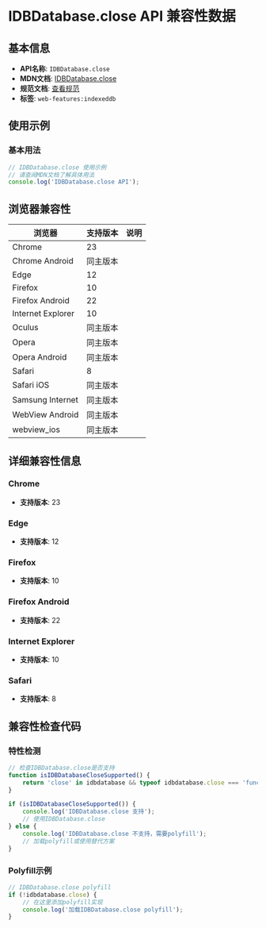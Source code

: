 # IDBDatabase.close API 兼容性数据

## 基本信息

- **API名称**: `IDBDatabase.close`
- **MDN文档**: [IDBDatabase.close](https://developer.mozilla.org/docs/Web/API/IDBDatabase/close)
- **规范文档**: [查看规范](https://w3c.github.io/IndexedDB/#ref-for-dom-idbdatabase-close②)
- **标签**: `web-features:indexeddb`

## 使用示例

### 基本用法

```javascript
// IDBDatabase.close 使用示例
// 请查阅MDN文档了解具体用法
console.log('IDBDatabase.close API');
```

## 浏览器兼容性

| 浏览器 | 支持版本 | 说明 |
|--------|----------|------|
| Chrome | 23 |  |
| Chrome Android | 同主版本 |  |
| Edge | 12 |  |
| Firefox | 10 |  |
| Firefox Android | 22 |  |
| Internet Explorer | 10 |  |
| Oculus | 同主版本 |  |
| Opera | 同主版本 |  |
| Opera Android | 同主版本 |  |
| Safari | 8 |  |
| Safari iOS | 同主版本 |  |
| Samsung Internet | 同主版本 |  |
| WebView Android | 同主版本 |  |
| webview_ios | 同主版本 |  |

## 详细兼容性信息

### Chrome

- **支持版本**: 23

### Edge

- **支持版本**: 12

### Firefox

- **支持版本**: 10

### Firefox Android

- **支持版本**: 22

### Internet Explorer

- **支持版本**: 10

### Safari

- **支持版本**: 8

## 兼容性检查代码

### 特性检测

```javascript
// 检查IDBDatabase.close是否支持
function isIDBDatabaseCloseSupported() {
    return 'close' in idbdatabase && typeof idbdatabase.close === 'function';
}

if (isIDBDatabaseCloseSupported()) {
    console.log('IDBDatabase.close 支持');
    // 使用IDBDatabase.close
} else {
    console.log('IDBDatabase.close 不支持，需要polyfill');
    // 加载polyfill或使用替代方案
}
```

### Polyfill示例

```javascript
// IDBDatabase.close polyfill
if (!idbdatabase.close) {
    // 在这里添加polyfill实现
    console.log('加载IDBDatabase.close polyfill');
}
```

